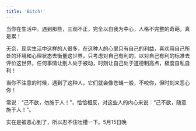 ```yaml
---
title: 'Bitch!'
---
```

 
当你在生活中，遇到那些，三观不正，完全以自我为中心，人格不完整的奇葩，真是累！  

无奈，现实生活中这样的人很多，在这种人的心里只有自己的利益，喜欢用自己所处的环境和心理状态去衡量这世界，只考虑对自己有利的，以对自己有利的标准去评价这世界，任何事情让别人处于被动，时刻让自己处于道德制高点，极度自私自利！  

当你不注意的时候，遇到了这种人，它们就会像苍蝇一般，不咬你，但时刻来恶心你！  


常说：“己不欲，勿施于人！”，恰恰相反，对这些人的内心来说：“己不欲，随意施于人！”。  

实在是被恶心到了，所以忍不住吐槽一下。5月15日晚
